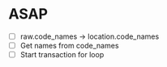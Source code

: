 # ASAP
- [ ] raw.code_names -> location.code_names
- [ ] Get names from code_names
- [ ] Start transaction for loop

